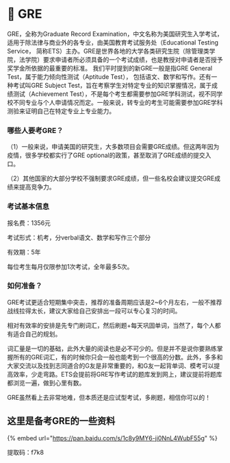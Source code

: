 # 📃 GRE

&#x20;   GRE，全称为Graduate Record Examination，中文名称为美国研究生入学考试， 适用于除法律与商业外的各专业，由美国教育考试服务处（Educational Testing Service， 简称ETS）主办。GRE是世界各地的大学各类研究生院（除管理类学院，法学院）要求申请者所必须具备的一个考试成绩，也是教授对申请者是否授予奖学金所依据的最重要的标准。 我们平时提到的新GRE一般是指GRE General Test，属于能力倾向性测试（Aptitude Test）， 包括语文、数学和写作。还有一种考试叫GRE Subject Test，旨在考察学生对特定专业的知识掌握情况，属于成绩测试（Achievement Test），不是每个考生都需要参加GRE学科测试，视不同学校不同专业与个人申请情况而定。一般来说，转专业的考生可能需要参加GRE学科测验来证明自己在特定专业上专业能力。

### 哪些人要考GRE？

（1）一般来说，申请美国的研究生，大多数项目会需要GRE成绩。但这两年因为疫情，很多学校都实行了GRE optional的政策，甚至取消了GRE成绩的提交入口。

（2）其他国家的大部分学校不强制要求GRE成绩，但一些名校会建议提交GRE成绩来提高竞争力。

### 考试基本信息

报名费：1356元

考试形式：机考，分verbal语文、数学和写作三个部分

有效期：5年

每位考生每月仅限参加1次考试，全年最多5次。

### 如何准备？

GRE考试更适合短期集中突击，推荐的准备周期应该是2\~6个月左右，一般不推荐战线拉得太长，建议大家给自己安排出一段可以专心复习的时间。

相对有效率的安排是先专门刷词汇，然后刷题+每天巩固单词，当然了，每个人都有适合自己的规划。

词汇量是一切的基础，此外大量的阅读也是必不可少的。但是并不是说你要熟练掌握所有的GRE词汇，有的时候你只会一般也能考到一个很高的分数。此外，多多和大家交流以及找到志同道合的G友是非常重要的，和G友一起背单词、模考可以提高效率，少走弯路。ETS会提前将GRE写作考试的题库发到网上，建议提前将题库都浏览一遍，做到心里有数。

GRE虽然看上去非常地难，但本质还是应试型考试，多刷题，相信你可以的！

## 这里是备考GRE的一些资料

{% embed url="https://pan.baidu.com/s/1c8y9MY6-ji0NnL4WubF55g" %}

提取码：f7k8
